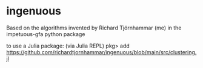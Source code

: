# ingenuous
Based on the algorithms invented by Richard Tjörnhammar (me) in the impetuous-gfa python package


to use a Julia package: (via Julia REPL)
pkg> add https://github.com/richardtjornhammar/ingenuous/blob/main/src/clustering.jl
